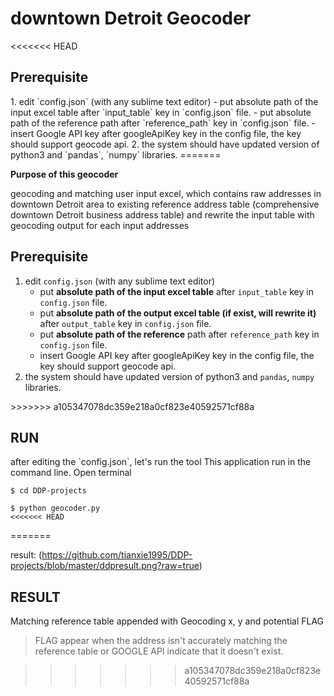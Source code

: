 
<h1>downtown Detroit Geocoder</h1>

<<<<<<< HEAD
 <h2><b> Prerequisite </b></h2>
  1. edit `config.json` (with any sublime text editor)
	  - put absolute path of the input excel table after `input_table` key in `config.json` file.
	  - put absolute path of the reference path after `reference_path` key in `config.json` file.
	  - insert Google API key after googleApiKey key in the config file, the key should support geocode api.
  2. the system should have updated version of python3 and `pandas`, `numpy` libraries.
=======
<p><b> Purpose of this geocoder </b></p>

<p>geocoding and matching user input excel, which contains raw addresses in downtown Detroit area to existing reference address table (comprehensive downtown Detroit business address table) and rewrite the input table with geocoding output for each input addresses</p>

<p> <h2><b> Prerequisite </b></h2></p>

<ol>
<li>edit <code>config.json</code> (with any sublime text editor)
		<ul>
			<li>put <b>absolute path of the input excel table</b> after <code>input_table</code> key in <code>config.json</code> file.</li>
			<li>put <b>absolute path of the output excel table (if exist, will rewrite it)</b> after <code>output_table</code> key in <code>config.json</code> file.</li>
			<li>put <b>absolute path of the reference</b> path after <code>reference_path</code> key in <code>config.json</code> file.</li>
			<li>insert Google API key after googleApiKey key in the config file, the key should support geocode api.</li>
		</ul></li>
	<li>the system should have updated version of python3 and <code>pandas</code>, <code>numpy</code> libraries.</li>
</ol>
>>>>>>> a105347078dc359e218a0cf823e40592571cf88a

<h2><b> RUN </b></h2>
<p>
after editing the `config.json`, let's run the tool
This application run in the command line. Open terminal</p>
<pre><code>$ cd DDP-projects
</code></pre>
<pre><code>$ python geocoder.py
<<<<<<< HEAD
</code></pre>
=======
</code></pre>

result:
(https://github.com/tianxie1995/DDP-projects/blob/master/ddpresult.png?raw=true) 

<h2><b> RESULT </b></h2>

<p>Matching reference table appended with Geocoding x, y and potential FLAG</p>

 > FLAG appear when the address isn't accurately matching the reference table or GOOGLE API indicate that it doesn't exist.

>>>>>>> a105347078dc359e218a0cf823e40592571cf88a
